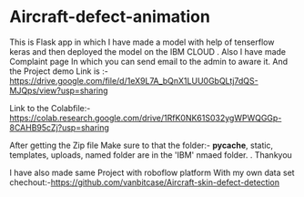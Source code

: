 # Aircraft-defect-animation
This is Flask app  in which I have made a model with help of tenserflow  keras  and then deployed the model on the IBM CLOUD  . Also I have made  Complaint page In which you can send email to the admin to aware it. 
And the Project demo Link is :-https://drive.google.com/file/d/1eX9L7A_bQnX1LUU0GbQLtj7dQS-MJQps/view?usp=sharing

Link to the Colabfile:-https://colab.research.google.com/drive/1RfK0NK61S032ygWPWQGGp-8CAHB95cZj?usp=sharing


After getting the Zip file Make sure to that the folder:-
__pycache__,
static,
templates,
uploads, named folder are in the 'IBM' nmaed folder. .
Thankyou



I have also made same Project with roboflow platform With my own data set chechout:-https://github.com/vanbitcase/Aircraft-skin-defect-detection
